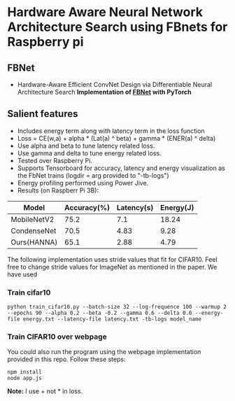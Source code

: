 # Hardware Aware Neural Network Architecture Search using FBnets for Raspberry pi

## FBNet 
- Hardware-Aware Efficient ConvNet Design via Differentiable Neural Architecture Search
**Implementation of [FBNet](https://arxiv.org/pdf/1812.03443.pdf) with PyTorch**

## Salient features
- Includes energy term along with latency term in the loss function 
- Loss = CE(w,a) + alpha * (Lat(a) ^ beta) + gamma * (ENER(a) ^ delta)
- Use alpha and beta to tune latency related loss.
- Use gamma and delta to tune energy related loss.
- Tested over Raspberry Pi.
- Supports Tensorboard for accuracy, latency and energy visualization as the FbNet trains (logdir = arg provided to "-tb-logs")
- Energy profiling performed using Power Jive.
- Results (on Raspberr Pi 3B):


| Model  | Accuracy(%) | Latency(s) | Energy(J) |
| -----------  | ------| ---------| ---------|
| MobileNetV2  | 75.2  | 7.1 | 18.24 |
| CondenseNet  | 70.5  | 4.83 | 9.28 |
| Ours(HANNA)  | 65.1 | 2.88 | 4.79 |




The following implementation uses stride values that fit for CIFAR10. Feel free to change stride values for ImageNet as mentioned in the paper. We have used 

### Train cifar10
```shell
python train_cifar10.py --batch-size 32 --log-frequence 100 --warmup 2 --epochs 90 --alpha 0.2 --beta -0.2 --gamma 0.6 --delta 0.6 --energy-file energy.txt --latency-file latency.txt -tb-logs model_name
```

### Train CIFAR10 over webpage
You could also run the program using the webpage implementation provided in this repo. 
Follow these steps:
```shell
npm install 
node app.js
```
**Note:** I use + not * in loss.
